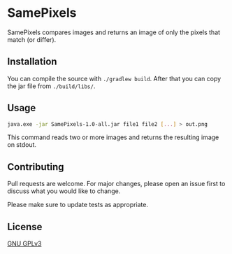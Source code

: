 # SamePixels
SamePixels compares images and returns an image of only the pixels that match (or differ).

## Installation
You can compile the source with `./gradlew build`. After that you can copy the jar file from `./build/libs/`.

## Usage
```bash
java.exe -jar SamePixels-1.0-all.jar file1 file2 [...] > out.png
```
This command reads two or more images and returns the resulting image on stdout.

## Contributing
Pull requests are welcome. For major changes, please open an issue first to discuss what you would like to change.

Please make sure to update tests as appropriate.

## License
[GNU GPLv3](https://choosealicense.com/licenses/gpl-3.0/)
